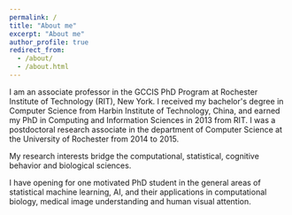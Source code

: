 ```yaml
---
permalink: /
title: "About me"
excerpt: "About me"
author_profile: true
redirect_from: 
  - /about/
  - /about.html
---
```


I am an associate professor in the GCCIS PhD Program at Rochester Institute of Technology (RIT), New York. I received my bachelor's degree in Computer Science from Harbin Institute of Technology, China, and earned my PhD in Computing and Information Sciences in 2013 from RIT. I was a postdoctoral research associate in the department of Computer Science at the University of Rochester from 2014 to 2015. 

My research interests bridge the computational, statistical, cognitive behavior and biological sciences.  

I have opening for one motivated PhD student in the general areas of statistical machine learning, AI, and their applications in computational biology, medical image understanding and human visual attention.

[//]: # (I have opening for two motivated PhD students in the general areas of statistical machine learning, AI, and their applications in computational biology, medical image understanding and human visual attention.) 
